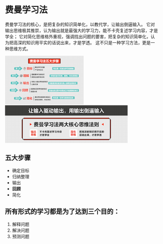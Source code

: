 # 费曼学习法

费曼学习法的核心，是把复杂的知识简单化，以教代学，让输出倒逼输入。 
它对输出思维极其推崇，认为输出就是最强大的学习力，能不卡壳复述学习内容，才是学全；
它对简化思维格外重视，强调找出问题的要害，把复杂的知识简单化，认为把高深的知识用平实的话说出来，才是学透。 
这不只是一种学习方法，更是一种思维方式。

![费曼学习法五大步骤](./FILES/FeynmanStudy.md/img-20230130150803.png)
![Img](./FILES/FeynmanStudy.md/img-20230130150808.png)

## 五大步骤
- 确定目标
- 归纳整理
- 输出
- **回顾**
- 简化

## 所有形式的学习都是为了达到三个目的：
1. 解释问题
2. 解决问题
3. 预测问题

